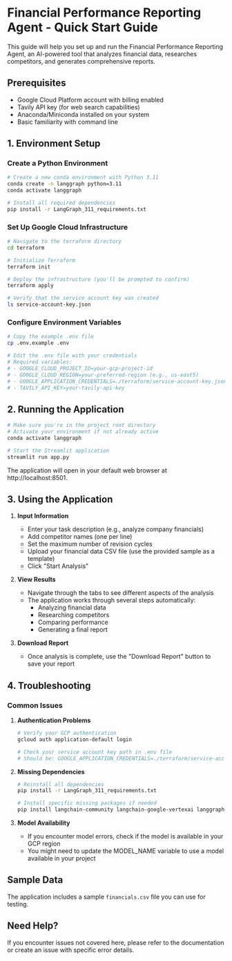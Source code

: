 # Financial Performance Reporting Agent - Quick Start Guide

This guide will help you set up and run the Financial Performance Reporting Agent, an AI-powered tool that analyzes financial data, researches competitors, and generates comprehensive reports.

## Prerequisites

- Google Cloud Platform account with billing enabled
- Tavily API key (for web search capabilities)
- Anaconda/Miniconda installed on your system
- Basic familiarity with command line

## 1. Environment Setup

### Create a Python Environment

```bash
# Create a new conda environment with Python 3.11
conda create -n langgraph python=3.11
conda activate langgraph

# Install all required dependencies
pip install -r LangGraph_311_requirements.txt
```

### Set Up Google Cloud Infrastructure

```bash
# Navigate to the terraform directory
cd terraform

# Initialize Terraform
terraform init

# Deploy the infrastructure (you'll be prompted to confirm)
terraform apply

# Verify that the service account key was created
ls service-account-key.json
```

### Configure Environment Variables

```bash
# Copy the example .env file
cp .env.example .env

# Edit the .env file with your credentials
# Required variables:
# - GOOGLE_CLOUD_PROJECT_ID=your-gcp-project-id
# - GOOGLE_CLOUD_REGION=your-preferred-region (e.g., us-east5)
# - GOOGLE_APPLICATION_CREDENTIALS=./terraform/service-account-key.json
# - TAVILY_API_KEY=your-tavily-api-key
```

## 2. Running the Application

```bash
# Make sure you're in the project root directory
# Activate your environment if not already active
conda activate langgraph

# Start the Streamlit application
streamlit run app.py
```

The application will open in your default web browser at http://localhost:8501.

## 3. Using the Application

1. **Input Information**
   - Enter your task description (e.g., analyze company financials)
   - Add competitor names (one per line)
   - Set the maximum number of revision cycles
   - Upload your financial data CSV file (use the provided sample as a template)
   - Click "Start Analysis"

2. **View Results**
   - Navigate through the tabs to see different aspects of the analysis
   - The application works through several steps automatically:
     - Analyzing financial data
     - Researching competitors
     - Comparing performance
     - Generating a final report

3. **Download Report**
   - Once analysis is complete, use the "Download Report" button to save your report

## 4. Troubleshooting

### Common Issues

1. **Authentication Problems**
   ```bash
   # Verify your GCP authentication
   gcloud auth application-default login
   
   # Check your service account key path in .env file
   # Should be: GOOGLE_APPLICATION_CREDENTIALS=./terraform/service-account-key.json
   ```

2. **Missing Dependencies**
   ```bash
   # Reinstall all dependencies
   pip install -r LangGraph_311_requirements.txt
   
   # Install specific missing packages if needed
   pip install langchain-community langchain-google-vertexai langgraph streamlit
   ```

3. **Model Availability**
   - If you encounter model errors, check if the model is available in your GCP region
   - You might need to update the MODEL_NAME variable to use a model available in your project

## Sample Data

The application includes a sample `financials.csv` file you can use for testing.

## Need Help?

If you encounter issues not covered here, please refer to the documentation or create an issue with specific error details. 